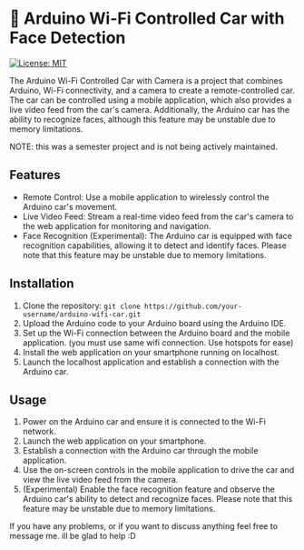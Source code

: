 <h1> &#x1F697; Arduino Wi-Fi Controlled Car with Face Detection</h1>

<p>
  <a href="https://opensource.org/licenses/MIT"><img src="https://img.shields.io/badge/License-MIT-blue.svg" alt="License: MIT"></a>
</p>

<p>
  The Arduino Wi-Fi Controlled Car with Camera is a project that combines Arduino, Wi-Fi connectivity, and a camera to create a remote-controlled car. The car can be controlled using a mobile application, which also provides a live video feed from the car's camera. Additionally, the Arduino car has the ability to recognize faces, although this feature may be unstable due to memory limitations.
</p>
<p>NOTE: this was a semester project and is not being actively maintained. </p>

<h2>Features</h2>
<ul>
  <li>Remote Control: Use a mobile application to wirelessly control the Arduino car's movement.</li>
  <li>Live Video Feed: Stream a real-time video feed from the car's camera to the web application for monitoring and navigation.</li>
  <li>Face Recognition (Experimental): The Arduino car is equipped with face recognition capabilities, allowing it to detect and identify faces. Please note that this feature may be unstable due to memory limitations.</li>
</ul>

<h2>Installation</h2>
<ol>
  <li>Clone the repository: <code>git clone https://github.com/your-username/arduino-wifi-car.git</code></li>
  <li>Upload the Arduino code to your Arduino board using the Arduino IDE.</li>
  <li>Set up the Wi-Fi connection between the Arduino board and the mobile application. (you must use same wifi connection. Use hotspots for ease)</li>
  <li>Install the web application on your smartphone running on localhost.</li>
  <li>Launch the localhost application and establish a connection with the Arduino car.</li>
</ol>


<h2>Usage</h2>

<ol>
  <li>Power on the Arduino car and ensure it is connected to the Wi-Fi network.</li>
  <li>Launch the web application on your smartphone.</li>
  <li>Establish a connection with the Arduino car through the mobile application.</li>
  <li>Use the on-screen controls in the mobile application to drive the car and view the live video feed from the camera.</li>
  <li>(Experimental) Enable the face recognition feature and observe the Arduino car's ability to detect and recognize faces. Please note that this feature may be unstable due to memory limitations.</li>
</ol>

<p>
  If you have any problems, or if you want to discuss anything feel free to message me. ill be glad to help :D
</p>
